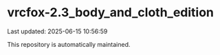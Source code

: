# vrcfox-2.3_body_and_cloth_edition

Last updated: 2025-06-15 10:56:59

This repository is automatically maintained.
